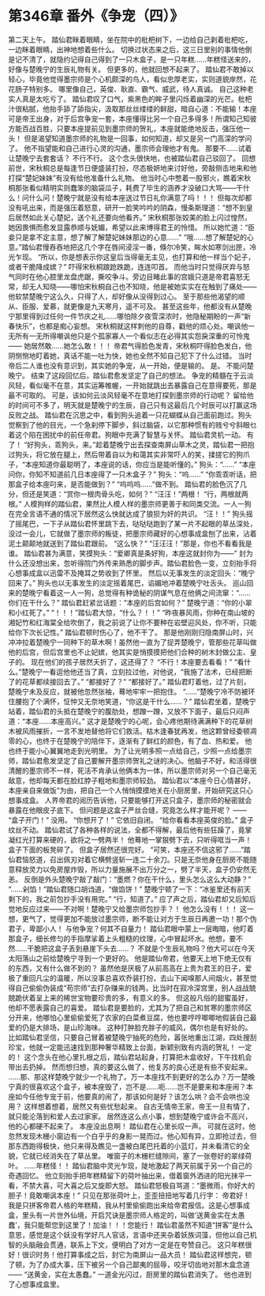 # 第346章 番外《争宠（四）》
第二天上午。
踏仙君眯着眼睛，坐在院中的枇杷树下，一边给自己剥着枇杷吃，一边眯着眼睛，出神地想着些什么。
切换过状态来之后，这三日里别的事情他倒是记不清了，就隐约记得自己得到了一只木盒子，是一只年糕……年糕怪送来的，好像与楚晚宁的生辰礼物有关。
但更多的，他就回想不起来了。
踏仙君不敢掉以轻心，毕竟他觉得墨宗师是个心机颇深的鸟人，看似忠厚老实，实则道貌岸然，花花肠子特别多。
哪里像自己，英俊、耿直、霸气、威武，待人真诚。
自己这种老实人真是太吃亏了。
踏仙君叹了口气，紫黑色的眸子里闪烁着幽深的光芒。枇杷汁很粘腻，他抬手舔了舔指尖，汲取那丝丝缕缕的鲜甜，暗自心道：不能输！本座可是帝王出身，对于后宫争宠一套，本座懂得比另一个自己多得多！所谓知己知彼方能百战百胜，只要本座提前见到墨宗师的贺礼，本座就能绝地反击，强压他一头！
但是渴望知道墨宗师的礼物是一回事，如何知道，却又是另一门高深的学问了。
他不指望能和自己进行心灵的沟通，墨宗师会理他才有鬼。
那要不……试着让楚晚宁去套套话？
不行不行。
这个念头很快地，也被踏仙君自己驳回了。
回想前世，宋秋桐总是每逢节日便盛装打扮，尽态极妍地来讨好他，旁敲侧击地来和他打探“楚妃妹妹”有没有给他准备什么礼物。
他当时心中憋着一股邪火，瞧着宋秋桐那张看似精明实则蠢笨的脑袋瓜子，耗费了毕生的涵养才没破口大骂——干什么！问什么问！楚晚宁就是没有给本座送过节日礼你满意了吗！！！
但每次却都没有吼出来，而是强压着怒意，研开一脸笑吟吟的阴森，慢条斯理道：“想不到皇后居然如此关心楚妃，送个礼还要向他看齐。”
宋秋桐那张姣美的脸上闪过惶然，她因畏惧而愈发显露恭顺与妩媚，希望以此来博得君王的怜惜。
所以她忙道：“臣妾只是拿不定主意，想了解了解楚妃妹妹那边的心意……”
“哦……想了解楚妃的心意。”踏仙君慢吞吞地把这几个字在唇间浸淫一番，倏尔冷笑，眸水如寒剑出匣，冷光乍现。
“所以，你是想表示你这皇后当得毫无主见，也打算和他一样当个妃子，或者干脆降成嫔？”
吓得宋秋桐踉跄跌跪，连连叩首。
而他当时只觉得厌弃与怒气同时在他心腔里龙盘虎踞，撕咬争斗。旁边目睹此事的宫娥只道是帝君喜怒无常，却无人知晓——哪怕宋秋桐自己也不知晓，他是被她实实在在触到了痛处——他软禁楚晚宁这么久，只得了人，却好像从没得到过心。
至于那些他渴望的顺从、臣服、爱慕，就更像是九天寒月，遥不可及。
甚至这些年，他都没有从楚晚宁那里得到过任何一件节庆之礼……哪怕除夕夜雪深浓时，他隐秘期盼的一声“新春快乐”，也都是痴心妄想。
宋秋桐就这样刺他的自尊，戳他的烦心处。嘲讽他一无所有一无所得嘲讽他只是个孤家寡人一个看似志在必得其实怨戾深重的可怜鬼——
她居然敢……她怎么敢！！！
帝君气得脸色发青，宋秋桐吓得脸色发白，他阴恻恻地盯着她，真话不能一吐为快，她也全然不知自己犯下了什么过错。
当时帝后二人谁也没有意识到，其实她的争宠，从一开始，便是输的。
是。
不能问楚晚宁。
结束了这段回忆后，踏仙君愈发坚定了自己的想法。
争宠的精髓在于云淡风轻，看似毫不在意，其实运筹帷幄，一开始就跳出去暴露自己在意得要死，那是最不可取的。
可是，该如何云淡风轻毫不在意地打探到墨宗师的行动呢？
留给他的时间可不多了，明天就是楚晚宁的生辰，自己只有这最后几个时辰可以打赢这场反败之战。
踏仙君在沉思之中，看到狗头追着一只花蝴蝶从自己面前跑过。狗头觉察到了他的目光，一个急刹停下脚步，斜过脑袋，以它那种惯有的贱兮兮斜眼乜着这个陷在困扰中的前任帝君。狗眼中充满了智慧与关怀。
踏仙君灵机一动。
有了！
“好狗头，乖狗头，来。”趁着楚晚宁出去探查南屏山草木之灵，踏仙君一把抱过狗头，将它放在腿上，然后带着自以为和蔼其实非常吓人的笑，揉搓它的狗爪子，“本座知道你最聪明了，本座说的话，你应当是能听懂的。”
狗头：“……”
“本座问你，你知不知道前几日本座得了一只木盒子？”
狗头：“呜……”
“你乖乖听话，把那盒子给本座叼来，是否能做到？”
“呜呜呜……”做不到。
踏仙君的脸色沉了几分，但还是笑道：“赏你一根肉骨头吃，如何？”
“汪汪！”两根！
“行，两根就两根。”
人模狗样的踏仙君，果然比人模人样的墨宗师更善于和同类交流。一人一狗在完全言语不通的情况下居然这么快就达成了狼狈为奸的共识。
“汪！！”
狗头摇了摇尾巴，一下子从踏仙君怀里跳下去，哒哒哒跑到了某一片不起眼的草丛深处，没过一会儿，它就做了墨宗师的叛徒，把墨宗师藏好的心想事成盒刨了出来，沾着泥土颠颠地就送到了踏仙君跟前。
“这么快？”
“汪汪汪！”那是，你也不看看我是谁。
踏仙君甚为满意，笑摸狗头：“爱卿真是条好狗，本座这就封你为——”
封为什么还没想出来，忽听得院门外传来熟悉的脚步声。踏仙君脸色一变，立刻抬手将心想事成盒以迅雷不及掩耳之势收到了怀里。
然后以无事发生的淡定回头：“晚宁回来了。”
狗头也以无事发生的淡定摇着尾巴，谄媚地冲着楚晚宁吐舌头。
巡山回来的楚晚宁看着这一人一狗，总觉得有种诡秘的阴谋气息在他俩之间流窜：“……你们在干什么？”
踏仙君赶紧岔话题：“本座的后宫如何？”
楚晚宁道：“你的小翠和小红死了。”
“！！！”踏仙君大惊，“什么？！！”
“昨夜暴风雨，你种在南山坡的湘妃竹和红海棠全给吹倒了，我之前说了让你不要种在岩壁迎风处，你不听，只能给你下次长记性。”
踏仙君顿时伤心了，他不干了。
那是他刚刚归隐南屏山时，兴冲冲拉着楚晚宁一同种下的草木啊！虽然他一直为了捉弄楚晚宁，管那些花草叫做他的后宫，但后宫里也不止妃嫔，他其实是悄摸摸把他们合种的树木封做公主、皇子的。
现在他们的孩子居然夭折了，这还得了？
“不行！本座要去看看！”
“看什么。”楚晚宁一看逗他他还当了真，立刻拉过他，对他说，“我施了法术，已经把断了的花草都续接回去了。”
“都接好了？”
“都接好了。”
踏仙君盯着他，过了片刻，楚晚宁未及反应，就被他忽然张袖，蓦地牢牢一把抱住。
“……”楚晚宁冷不防被环住腰抱了个满怀，怔忡又无奈地笑道，“你这是干什么……？”
踏仙君坐着，楚晚宁站着，踏仙君的头抵在楚晚宁的腹肋处，想蹭一蹭，又放不下面子，最后只闷声道：“本座……本座高兴。”
这才是楚晚宁的心呢，会心疼他期待满满种下的花草树木被风雨摧折，一言不发地替他将它们救活。枯木逢春犹再发，他这颗曾经委顿凋零的心，也终于在楚晚宁的陪伴下，逐渐有了鲜红的颜色，有了血、热和爱。
他也终于能小心翼翼地走到光明里。
为了让光明多照一点给自己，少照一点给墨宗师，踏仙君愈发坚定了自己要解开墨宗师贺礼之谜的决心。他脑子不好，和活得很清醒的墨宗师不一样，死活不肯承认他俩本为一体，所以墨宗师对另一个自己毫无敌意，他却每天都在脸红脖子粗地和墨宗师较劲。
踏仙君以“本座今日心情甚好，本座亲自来做饭”为由，把自己一个人悄悄摸摸地关在小厨房里，开始研究这只心想事成盒。
人界帝君的阅历告诉他，只要能够打开这只盒子，墨宗师的秘密就会暴露在他眼皮子底下。
但问题是这盒子严丝合缝，究竟怎么样才能开呢？
——
“盒子开门！”
没用。
“你想开了！”
它依旧自闭。
“给你看看本座英俊的脸。”
盒子纹丝不动。
踏仙君试了各种各样的说法，全都不得解，最后他有些狂躁了，竟掌凝红光打算来硬的，欲将之一劈两半！
他蓦地一掌狠劈下去，只听得哐当一声！
盒子下面的板凳碎了。
但盒子居然还很完好。
“可笑，本座还不信这邪了……”踏仙君恼怒道，召出佩刃对着它横劈竖斩一连二十余刀。只是无奈他身在厨房不能随意释放灵力以免房屋炸毁，所以力量施展不出万分之一，劈了半天，盒子仍安然无恙。
反倒是外头楚晚宁敲了敲门：“墨燃？你在干什么，里头怎么这么大动静？”
“……剁馅！”踏仙君随口胡诌道，“做馅饼！”
楚晚宁顿了一下：“冰鉴里还有前天剩下的，我之前包抄手没有用完。”
“行，知道了。”
应了声之后，踏仙君却又后知后觉地反应过来——不对啊！楚晚宁又给墨宗师包抄手？！
他怎么没有！！！
这一想，更气了，觉得更加不能放过墨宗师，断不能让对方于生辰日再邀一功！那个伪君子，卑鄙小人！
与他争宠？何其不自量力！
踏仙君眼中蒙上一层晦暗，他盯着那盒子，细长修匀的手指摩挲着上头粗糙的纹理，心中冒起坏水。他想，要不然……干脆把这盒子丢到悬崖下头去……？
不就是个生辰礼物吗？他大可以在今天太阳落山之前给楚晚宁寻到一个更好的。
他是踏仙帝君，他要天上地下绝无仅有的东西，又有什么做不到的？
虽然他是厌极了从前高高在上贵为君王的日子，爱极了重回凡尘的温暖，所以没事总喜欢乔装打扮，去山下闻嗅那人间烟火，甚至觉得自己偷偷伪装成“苟宗师”去打杂赚来的钱两，比当时在寂冷深宫里，别人战战兢兢跪伏着呈上来的稀世宝物要珍贵的多，有意义的多。
但这般凡俗的甜蜜虽好，他却不愿表露自己的喜爱。
踏仙君是要脸的，尤其为了把自己和贫寒的墨宗师区分开来，他哪怕心里偷偷爱死了农家的白菜煮豆腐，他也要哼哼唧唧地假装自己最爱的仍是大排场，是山珍海味。
这种打肿脸充胖子的威风，偶尔也是有好处的。
比如踏仙君坚信，只要自己冒着被楚晚宁抽死的危险，嚣张地重出江湖，四处搜刮珍宝，他就一定能迅速找到那种奢华精致上台面，新颖别致有内涵的贺礼！
一定的！
这个念头在他心里扎根之后，踏仙君站起身，打算把木盒收好，下午找机会带出去扔掉。
然而想归想，真的要这么做了，他复苏的良心还是有些不安起来。
……那、那这样楚晚宁就少一个礼物了。万一本座找不到更好的怎么办？万一楚晚宁真的很喜欢这个盒子，被本座毁了，岂不是……呃……岂不是要来和本座闹？本座如今任他专宠于前，他要真的闹了，那该如何是好？该怎么哄？会不会哄也没用？
这样想着想着，居然又有些忧愁起来。
自古无情帝王家，帝王一旦有情了，就只能沦落到和爱人去过家家。
居然连这么点小事，想到楚晚宁或许会不高兴，他的心都硬不起来了。
本座没出息啊！
踏仙君在心里长叹一声。
可就在这时，他忽然发现木栅小窗边有一个白乎乎的身影一晃而过。他心知有异，立即抢过去，但那东西跑得极快，他只来得及瞧见一盏被白尾巴托着的小蓝灯，并未看清它的全貌，它就已经消失在了草丛里。
唯窗子的木栅栏缝隙间，塞了一张卷好的翠绿荷叶。
……年糕怪！！
踏仙君脑中灵光乍现，陡地激起了两天前属于另一个自己的奇遇回忆。
他立刻抬手把年糕精留下的荷叶抽出来，借着窗外洒进的阳光抹平一看，不禁大喜，可大喜之后又旋即大怒。
踏仙君怒极自骂道：“墨微雨，你好大的胆子！竟敢嘲讽本座！”
只见在那张荷叶上，歪歪扭扭地写着几行字：
帝君好！我是只拼客帝君人格的年糕精，我从村里偷偷跑出来给帝君报信。这是心想事成盒，里头有一片世外仙境，开启咒诀是墨宗师人格定的，叫做‘送黄金实在太愚蠢’，我只能帮您到这里了！加油！！！您能行！
踏仙君虽然不知道“拼客”是什么意思，感觉是这个妖没有学好凡人官话，言语中还夹杂着妖族词藻，但他以自己机智的头脑融会贯通，联系上下文，便明白了对方一定是在夸赞自己。
这只年糕很好！很识时务！他打算事成之后，封它为南屏山一品大员！
踏仙君这样想完，顿了顿，为了办成大事，压下被另一个自己鄙夷的屈辱，咬牙切齿地对那木盒念道——
“送黄金，实在太愚蠢。”
一道金光闪过，厨房里的踏仙君消失了。
他也进到了心想事成盒里。
